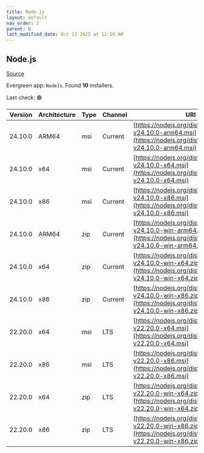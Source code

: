 ```yaml
---
title: Node.js
layout: default
nav_order: 2
parent: N
last_modified_date: Oct 13 2025 at 12:59 AM
---
```


## Node.js

[Source](https://nodejs.org/)

Evergreen app: `NodeJs`. Found **10** installers.

Last check: 🟢

| Version | Architecture | Type | Channel | URI                                                                                                                          |
| ------- | ------------ | ---- | ------- | ---------------------------------------------------------------------------------------------------------------------------- |
| 24.10.0 | ARM64        | msi  | Current | [https://nodejs.org/dist/v24.10.0/node-v24.10.0-arm64.msi](https://nodejs.org/dist/v24.10.0/node-v24.10.0-arm64.msi)         |
| 24.10.0 | x64          | msi  | Current | [https://nodejs.org/dist/v24.10.0/node-v24.10.0-x64.msi](https://nodejs.org/dist/v24.10.0/node-v24.10.0-x64.msi)             |
| 24.10.0 | x86          | msi  | Current | [https://nodejs.org/dist/v24.10.0/node-v24.10.0-x86.msi](https://nodejs.org/dist/v24.10.0/node-v24.10.0-x86.msi)             |
| 24.10.0 | ARM64        | zip  | Current | [https://nodejs.org/dist/v24.10.0/node-v24.10.0-win-arm64.zip](https://nodejs.org/dist/v24.10.0/node-v24.10.0-win-arm64.zip) |
| 24.10.0 | x64          | zip  | Current | [https://nodejs.org/dist/v24.10.0/node-v24.10.0-win-x64.zip](https://nodejs.org/dist/v24.10.0/node-v24.10.0-win-x64.zip)     |
| 24.10.0 | x86          | zip  | Current | [https://nodejs.org/dist/v24.10.0/node-v24.10.0-win-x86.zip](https://nodejs.org/dist/v24.10.0/node-v24.10.0-win-x86.zip)     |
| 22.20.0 | x64          | msi  | LTS     | [https://nodejs.org/dist/v22.20.0/node-v22.20.0-x64.msi](https://nodejs.org/dist/v22.20.0/node-v22.20.0-x64.msi)             |
| 22.20.0 | x86          | msi  | LTS     | [https://nodejs.org/dist/v22.20.0/node-v22.20.0-x86.msi](https://nodejs.org/dist/v22.20.0/node-v22.20.0-x86.msi)             |
| 22.20.0 | x64          | zip  | LTS     | [https://nodejs.org/dist/v22.20.0/node-v22.20.0-win-x64.zip](https://nodejs.org/dist/v22.20.0/node-v22.20.0-win-x64.zip)     |
| 22.20.0 | x86          | zip  | LTS     | [https://nodejs.org/dist/v22.20.0/node-v22.20.0-win-x86.zip](https://nodejs.org/dist/v22.20.0/node-v22.20.0-win-x86.zip)     |
